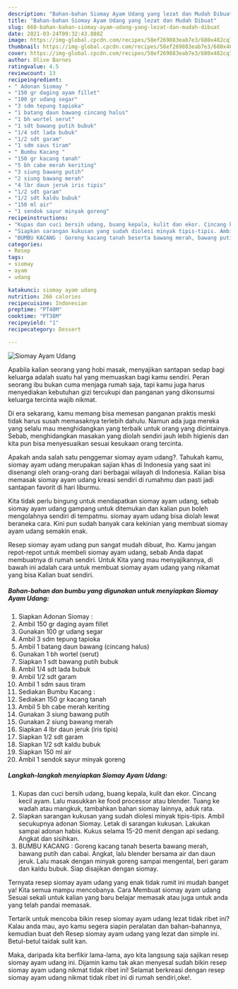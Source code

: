 ```yaml
---
description: "Bahan-bahan Siomay Ayam Udang yang lezat dan Mudah Dibuat"
title: "Bahan-bahan Siomay Ayam Udang yang lezat dan Mudah Dibuat"
slug: 660-bahan-bahan-siomay-ayam-udang-yang-lezat-dan-mudah-dibuat
date: 2021-03-24T09:32:43.888Z
image: https://img-global.cpcdn.com/recipes/58ef269883eab7e3/680x482cq70/siomay-ayam-udang-foto-resep-utama.jpg
thumbnail: https://img-global.cpcdn.com/recipes/58ef269883eab7e3/680x482cq70/siomay-ayam-udang-foto-resep-utama.jpg
cover: https://img-global.cpcdn.com/recipes/58ef269883eab7e3/680x482cq70/siomay-ayam-udang-foto-resep-utama.jpg
author: Olive Barnes
ratingvalue: 4.5
reviewcount: 13
recipeingredient:
- " Adonan Siomay "
- "150 gr daging ayam fillet"
- "100 gr udang segar"
- "3 sdm tepung tapioka"
- "1 batang daun bawang cincang halus"
- "1 bh wortel serut"
- "1 sdt bawang putih bubuk"
- "1/4 sdt lada bubuk"
- "1/2 sdt garam"
- "1 sdm saus tiram"
- " Bumbu Kacang "
- "150 gr kacang tanah"
- "5 bh cabe merah keriting"
- "3 siung bawang putih"
- "2 siung bawang merah"
- "4 lbr daun jeruk iris tipis"
- "1/2 sdt garam"
- "1/2 sdt kaldu bubuk"
- "150 ml air"
- "1 sendok sayur minyak goreng"
recipeinstructions:
- "Kupas dan cuci bersih udang, buang kepala, kulit dan ekor. Cincang kecil ayam. Lalu masukkan ke food processor atau blender. Tuang ke wadah atau mangkuk, tambahkan bahan siomay lainnya, aduk rata."
- "Siapkan sarangan kukusan yang sudah diolesi minyak tipis-tipis. Ambil secukupnya adonan Siomay. Letak di sarangan kukusan. Lakukan sampai adonan habis. Kukus selama 15-20 menit dengan api sedang. Angkat dan sisihkan."
- "BUMBU KACANG : Goreng kacang tanah beserta bawang merah, bawang putih dan cabai. Angkat, lalu blender bersama air dan daun jeruk. Lalu masak dengan minyak goreng sampai mengental, beri garam dan kaldu bubuk. Siap disajikan dengan siomay."
categories:
- Resep
tags:
- siomay
- ayam
- udang

katakunci: siomay ayam udang 
nutrition: 266 calories
recipecuisine: Indonesian
preptime: "PT40M"
cooktime: "PT38M"
recipeyield: "1"
recipecategory: Dessert

---
```



![Siomay Ayam Udang](https://img-global.cpcdn.com/recipes/58ef269883eab7e3/680x482cq70/siomay-ayam-udang-foto-resep-utama.jpg)

Apabila kalian seorang yang hobi masak, menyajikan santapan sedap bagi keluarga adalah suatu hal yang memuaskan bagi kamu sendiri. Peran seorang ibu bukan cuma menjaga rumah saja, tapi kamu juga harus menyediakan kebutuhan gizi tercukupi dan panganan yang dikonsumsi keluarga tercinta wajib nikmat.

Di era  sekarang, kamu memang bisa memesan panganan praktis meski tidak harus susah memasaknya terlebih dahulu. Namun ada juga mereka yang selalu mau menghidangkan yang terbaik untuk orang yang dicintainya. Sebab, menghidangkan masakan yang diolah sendiri jauh lebih higienis dan kita pun bisa menyesuaikan sesuai kesukaan orang tercinta. 



Apakah anda salah satu penggemar siomay ayam udang?. Tahukah kamu, siomay ayam udang merupakan sajian khas di Indonesia yang saat ini disenangi oleh orang-orang dari berbagai wilayah di Indonesia. Kalian bisa memasak siomay ayam udang kreasi sendiri di rumahmu dan pasti jadi santapan favorit di hari liburmu.

Kita tidak perlu bingung untuk mendapatkan siomay ayam udang, sebab siomay ayam udang gampang untuk ditemukan dan kalian pun boleh mengolahnya sendiri di tempatmu. siomay ayam udang bisa diolah lewat beraneka cara. Kini pun sudah banyak cara kekinian yang membuat siomay ayam udang semakin enak.

Resep siomay ayam udang pun sangat mudah dibuat, lho. Kamu jangan repot-repot untuk membeli siomay ayam udang, sebab Anda dapat membuatnya di rumah sendiri. Untuk Kita yang mau menyajikannya, di bawah ini adalah cara untuk membuat siomay ayam udang yang nikamat yang bisa Kalian buat sendiri.

<!--inarticleads1-->

##### Bahan-bahan dan bumbu yang digunakan untuk menyiapkan Siomay Ayam Udang:

1. Siapkan  Adonan Siomay :
1. Ambil 150 gr daging ayam fillet
1. Gunakan 100 gr udang segar
1. Ambil 3 sdm tepung tapioka
1. Ambil 1 batang daun bawang (cincang halus)
1. Gunakan 1 bh wortel (serut)
1. Siapkan 1 sdt bawang putih bubuk
1. Ambil 1/4 sdt lada bubuk
1. Ambil 1/2 sdt garam
1. Ambil 1 sdm saus tiram
1. Sediakan  Bumbu Kacang :
1. Sediakan 150 gr kacang tanah
1. Ambil 5 bh cabe merah keriting
1. Gunakan 3 siung bawang putih
1. Gunakan 2 siung bawang merah
1. Siapkan 4 lbr daun jeruk (iris tipis)
1. Siapkan 1/2 sdt garam
1. Siapkan 1/2 sdt kaldu bubuk
1. Siapkan 150 ml air
1. Ambil 1 sendok sayur minyak goreng




<!--inarticleads2-->

##### Langkah-langkah menyiapkan Siomay Ayam Udang:

1. Kupas dan cuci bersih udang, buang kepala, kulit dan ekor. Cincang kecil ayam. Lalu masukkan ke food processor atau blender. Tuang ke wadah atau mangkuk, tambahkan bahan siomay lainnya, aduk rata.
1. Siapkan sarangan kukusan yang sudah diolesi minyak tipis-tipis. Ambil secukupnya adonan Siomay. Letak di sarangan kukusan. Lakukan sampai adonan habis. Kukus selama 15-20 menit dengan api sedang. Angkat dan sisihkan.
1. BUMBU KACANG : Goreng kacang tanah beserta bawang merah, bawang putih dan cabai. Angkat, lalu blender bersama air dan daun jeruk. Lalu masak dengan minyak goreng sampai mengental, beri garam dan kaldu bubuk. Siap disajikan dengan siomay.




Ternyata resep siomay ayam udang yang enak tidak rumit ini mudah banget ya! Kita semua mampu mencobanya. Cara Membuat siomay ayam udang Sesuai sekali untuk kalian yang baru belajar memasak atau juga untuk anda yang telah pandai memasak.

Tertarik untuk mencoba bikin resep siomay ayam udang lezat tidak ribet ini? Kalau anda mau, ayo kamu segera siapin peralatan dan bahan-bahannya, kemudian buat deh Resep siomay ayam udang yang lezat dan simple ini. Betul-betul taidak sulit kan. 

Maka, daripada kita berfikir lama-lama, ayo kita langsung saja sajikan resep siomay ayam udang ini. Dijamin kamu tak akan menyesal sudah bikin resep siomay ayam udang nikmat tidak ribet ini! Selamat berkreasi dengan resep siomay ayam udang nikmat tidak ribet ini di rumah sendiri,oke!.

